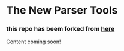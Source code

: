 # The New Parser Tools
### this repo has beem forked from [here](https://github.com/fergusq/nept)
Content coming soon!
